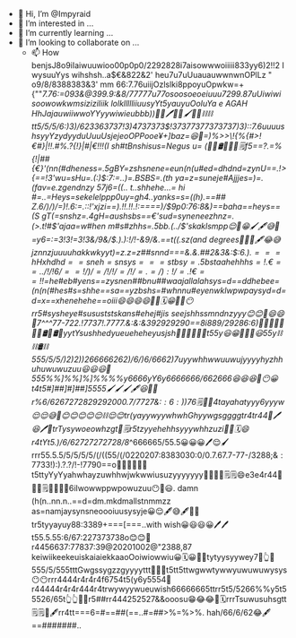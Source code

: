 - 👋 Hi, I’m @Impyraid
- 👀 I’m interested in ...
- 🌱 I’m currently learning ...
- 💞️ I’m looking to collaborate on ...
    - 📫 How benjsJ8o9iIaiwuuwioo00p0p0/2292828i7aisowwwoiiiii83$3$yy6)2!!2 I wysuuYys wihshsh..a$€&822&2'
heu7u7uUuauauwwnwnOPlLz
"
o9/8/8388383&3'
mm
66:7.76uiijOzlslki8ppoyuOpwkw=+{""*7.76:=093&@399.9:&8/77777u77osoosoeoeiuuu7299.87uUiwiwi
soowowkwmsiziziIiik
lolkllllliiuusyYt5yauyuOoIuYa
e
AGAH
            HhJajauwiiwwoYYyywiwieubbb))📔📔🖊️📔🚿🖌️🔌🥹⛓️⛓️tt5/5/5/6:)3)/62$3$363737!3)4737373$!37377377373737)3)::7.6uuuushsyyYzydyyduUuuUsjejeoOPPooe¥\+]baz=😆🥹=)%>\>\\!{%{#>!€#}|!!.#%.?{!}|#|€!!!(I sh#tBnshisus=Negus u= (🚰😆🛢️🤣😂😶🗒️f5==\?.=\%{!|##{€}'(nn(#dheness=.5gBY=zshsnene=eun(n(u#ed=dhdnd=zynU==.!>{=\=!3'wu=sHu=.(:)$:7:=..)=.BSBS=.(th ya=z=suneje#Ajjjes=)=.(fav=e.zgendnzy 57j6=((.. t..shhehe...= hi #=..=Heys=sekelelppp0uy=gh4..yanks=s=((h).==##
                                                                                            Z.6/)/)/=)!.6:=.::!'xjzi==).!!.!!.!:====)/$9p0:76:8&)==baha==heys==(S gT(=snshz=.4gH=aushsbs==€\'sud=syneneezhnz=.(>.t!#$'ajaa=w#hen m#s#zhhs=.5bb.(../$'skaklsmpp😌🚿😁🖌️🖋️😅🫨=y6=:=3!3!=3!3&/9&/$.).):!/!-&9/&.==t((.sz(and degrees🤫😄😁🖋️😂😅jznnzjuuuuhakkwkyyt)=z.z=z##snnd===&.&.##2&3&:$:6.)$.===hHxhdhd==sneh=snsys===stbsy=.5bstaahehhhs=!.€==../!/!6/==!/)/=/!/!/=/!/=.=/):!/=.!€==!!=%#==..5gT...):!::6/3!'(n(n(n(n(newhehe=shsh=taan=h=Bs=tS.z=ysheheyb #ryebr#dhe#hn=eyhenee#eheneyn=s=wmell(l(l(l.l.l.eyes==aakkanzhuus a=a.ayaa a=emm=s=sshjs=aajakakapsidyxyz=.🥹💖💖🙂🛢️😂🛢️🖌️🗒️ryzz..Steiger=en nnnnn#is #ba be=s=nene=zysnsnaklwyz=z== . ..chdjannanbt🤫($he#eb#yens==zysnen##bnu##waajallalahsys=d==ddhebee=(n(n(#hes#s=shhe==sa==yzbshs=#whnnu#eyenwklwpwpaysyd=d=d=x==xhenehehe==oiii😄😄😄😄🖤🖤🗓️😁🥹🖤😶rr5#sysheye#susuststskans#ehej#jis 
                        seejshhssmndnzyyy😊😊🥹😄😄🥹7^^^77-72$2$.!7737$!.$7777.&:&:&392929290==8i889/29286:6)🚰😀😂😃😂😂😁🛢️🥲🛢️🚰yytYsushhedyueueheheyusjsh📔📔📔🤫😄🤫t55y😃😁🤫🔌🥲😃55y⛓️⛓️🛢️⛓️555/5/5/)2)2))266666262)/6/)6/6662)7uyywhhwwuuwujyyyyhyzhhuhuwuwuzuu😃😃😃🚿555%%]%%]%]%%%%y6666yY6y6666666/662666😆😆😆🥹😶😀t4t5\#]##]#]##]5555🖌️🖌️🖌️🖋️😆🥹🔌r%6/6267272829292000.7/7727&:$:6:))$76🗒️🙂🙂4tayahatyyy6yyyw😌😌😅🔌😊😊😊😊😌⛓️😌😊tr(yayywyywhwhGhyywgsggggtr4tr44🥲🖊️😆🖊️🚿trTysywoeowhzgt📔🗒️r5tzyyehehhsyyywhhzuzi💖💖🗓️😄r4tYt5.)/6/62727272728/8*\^666665/55.5😀😀😀🖊️😌🖌️rrr55.5.5/5/5/5/5/(/((55/(/0220207:8383030:0/0.7.67.7-77-$/$3288;&$:773$3!):).?.?/!-!7790==o🥹😀😃😆🤣😁t5ttyYyYyahwhayzuwhhwjwkwwiusuzyyyyyyy🚰🖤🖤😃🗒️🗒️😄e3e4r44📔😌📔🗒️📔📔😄🙂6iIwowwppwpowuzuu😶🤫😃. damn (h(n..nn.n..==d=dm.mkdmallstnmmzz as=namjaysynsneoooiuusysyje😀😌🖋️😅🖋️🥲💖tr5tyyayuy88:3389+==\=[===..with wish😀😃😃😀🖊️🖊️t55.5.55:6/67:$2$27373738o😊😊🚿r4456637:77837:$3$9@20201002@"2388,87 keiwiikeekeuiskaiaiekkaaoOoiwiowwiu😀🗓️😀🤫🙂tytyysyywey7🔌👆🤏555/5/555tttGwgssygzzgyyyyttt🖤🖤🖤t5tt5ttwgwwtywwyuwuwuwysys😶😶rrr4444r4r4r4f6754t5(y6y5554💖r44444r4r4r444r4trwywyywueuwish66666665ttrr5t5/5266%%y5t55526/65t👆👆🙂😄r5#\#rr444252527&&ooosu😁😂😂🔌🗓️rrrTsuwusuhsgtt🗒️🗒️🔌🖋️rr4tt===6=#==##(==..#=##>%=\%>\%. hah/66/6/62😂🖋️==#######..